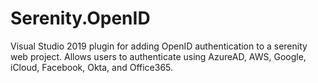 # Serenity.OpenID
Visual Studio 2019 plugin for adding OpenID authentication to a serenity web project.  Allows users to authenticate using AzureAD, AWS, Google, iCloud, Facebook, Okta, and Office365.
